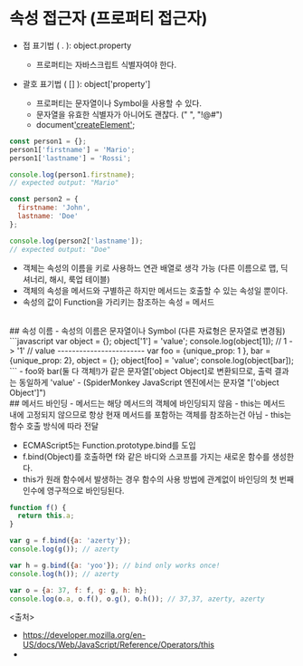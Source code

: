 # 속성 접근자 (프로퍼티 접근자)
- 접 표기법 ( . ): object.property
  - 프로퍼티는 자바스크립트 식별자여야 한다.
  
- 괄호 표기법 ( [] ): object['property']
  - 프로퍼티는 문자열이나 Symbol을 사용할 수 있다.
  - 문자열을 유효한 식별자가 아니어도 괜찮다. (" ", "!@#")
  - document['createElement']('pre);
  
```javascript
const person1 = {};
person1['firstname'] = 'Mario';
person1['lastname'] = 'Rossi';

console.log(person1.firstname);
// expected output: "Mario"

const person2 = {
  firstname: 'John',
  lastname: 'Doe'
};

console.log(person2['lastname']);
// expected output: "Doe"
```

- 객체는 속성의 이름을 키로 사용하느 연관 배열로 생각 가능 (다른 이름으로 맵, 딕셔너리, 해시, 룩업 테이블)
- 객체의 속성을 메서드와 구별하곤 하지만 메서드는 호출할 수 있는 속성일 뿐이다.
- 속성의 값이 Function을 가리키는 참조하는 속성 = 메서드

<br>
## 속성 이름
- 속성의 이름은 문자열이나 Symbol (다른 자료형은 문자열로 변경됨)
```javascript
var object = {};
object['1'] = 'value';
console.log(object[1]); // 1 -> '1' // value
------------------------
var foo = {unique_prop: 1 }, bar = {unique_prop: 2}, object = {};
object[foo] = 'value';
console.log(object[bar]);
```
- foo와 bar(둘 다 객체!)가 같은 문자열['object Object]로 변환되므로, 출력 결과는 동일하게 'value'
- (SpiderMonkey JavaScript 엔진에서는 문자열 "['object Object']")

<br>
## 메서드 바인딩
- 메서드는 해당 메서드의 객체에 바인딩되지 않음
- this는 메서드 내에 고정되지 않으므로 항상 현재 메서드를 포함하는 객체를 참조하는건 아님
- this는 함수 호출 방식에 따라 전달

- ECMAScript5는 Function.prototype.bind를 도입
- f.bind(Object)를 호출하면 f와 같은 바디와 스코프를 가지는 새로운 함수를 생성한다.
- this가 원래 함수에서 발생하는 경우 함수의 사용 방법에 관계없이 바인딩의 첫 번째 인수에 영구적으로 바인딩된다.
```javascript
function f() {
  return this.a;
}

var g = f.bind({a: 'azerty'});
console.log(g()); // azerty

var h = g.bind({a: 'yoo'}); // bind only works once!
console.log(h()); // azerty

var o = {a: 37, f: f, g: g, h: h};
console.log(o.a, o.f(), o.g(), o.h()); // 37,37, azerty, azerty
```


<출처>
- https://developer.mozilla.org/en-US/docs/Web/JavaScript/Reference/Operators/this
- 
